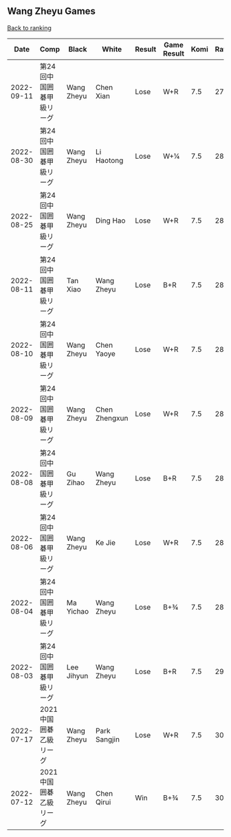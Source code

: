 ## Wang Zheyu Games

[Back to ranking](../../index.md)




| **Date** | **Comp** | **Black** | **White** | **Result** | **Game Result** | **Komi** | **Rating** | **Diff** | 
| --- | --- | --- | --- | --- | --- | --- | --- | --- |
| 2022-09-11 | 第24回中国囲碁甲級リーグ | Wang Zheyu | Chen Xian | Lose | W+R | 7.5 | 2768 | -63 | 
| 2022-08-30 | 第24回中国囲碁甲級リーグ | Wang Zheyu | Li Haotong | Lose | W+¼ | 7.5 | 2831 | 11 | 
| 2022-08-25 | 第24回中国囲碁甲級リーグ | Wang Zheyu | Ding Hao | Lose | W+R | 7.5 | 2820 | -39 | 
| 2022-08-11 | 第24回中国囲碁甲級リーグ | Tan Xiao | Wang Zheyu | Lose | B+R | 7.5 | 2859 | -16 | 
| 2022-08-10 | 第24回中国囲碁甲級リーグ | Wang Zheyu | Chen Yaoye | Lose | W+R | 7.5 | 2875 | 0 | 
| 2022-08-09 | 第24回中国囲碁甲級リーグ | Wang Zheyu | Chen Zhengxun | Lose | W+R | 7.5 | 2875 | 0 | 
| 2022-08-08 | 第24回中国囲碁甲級リーグ | Gu Zihao | Wang Zheyu | Lose | B+R | 7.5 | 2875 | 0 | 
| 2022-08-06 | 第24回中国囲碁甲級リーグ | Wang Zheyu | Ke Jie | Lose | W+R | 7.5 | 2875 | 9 | 
| 2022-08-04 | 第24回中国囲碁甲級リーグ | Ma Yichao | Wang Zheyu | Lose | B+¾ | 7.5 | 2866 | -57 | 
| 2022-08-03 | 第24回中国囲碁甲級リーグ | Lee Jihyun | Wang Zheyu | Lose | B+R | 7.5 | 2923 | -91 | 
| 2022-07-17 | 2021中国囲碁乙級リーグ | Wang Zheyu | Park Sangjin | Lose | W+R | 7.5 | 3014 | 0 | 
| 2022-07-12 | 2021中国囲碁乙級リーグ | Wang Zheyu | Chen Qirui | Win | B+¾ | 7.5 | 3014 | missing |





